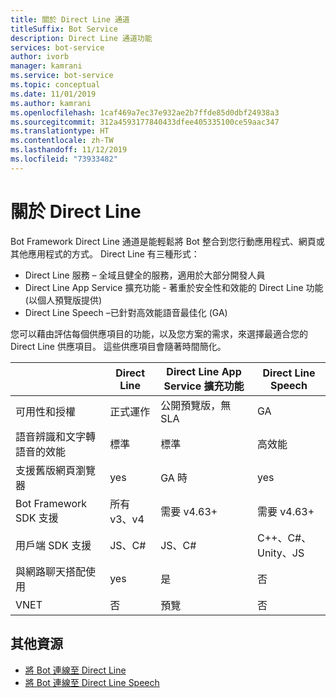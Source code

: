 ```yaml
---
title: 關於 Direct Line 通道
titleSuffix: Bot Service
description: Direct Line 通道功能
services: bot-service
author: ivorb
manager: kamrani
ms.service: bot-service
ms.topic: conceptual
ms.date: 11/01/2019
ms.author: kamrani
ms.openlocfilehash: 1caf469a7ec37e932ae2b7ffde85d0dbf24938a3
ms.sourcegitcommit: 312a4593177840433dfee405335100ce59aac347
ms.translationtype: HT
ms.contentlocale: zh-TW
ms.lasthandoff: 11/12/2019
ms.locfileid: "73933482"
---
```

# <a name="about-direct-line"></a>關於 Direct Line

Bot Framework Direct Line 通道是能輕鬆將 Bot 整合到您行動應用程式、網頁或其他應用程式的方式。
Direct Line 有三種形式：
- Direct Line 服務 – 全域且健全的服務，適用於大部分開發人員
- Direct Line App Service 擴充功能 - 著重於安全性和效能的 Direct Line 功能 (以個人預覽版提供)
- Direct Line Speech –已針對高效能語音最佳化 (GA)

您可以藉由評估每個供應項目的功能，以及您方案的需求，來選擇最適合您的 Direct Line 供應項目。 這些供應項目會隨著時間簡化。

|                            | Direct Line | Direct Line App Service 擴充功能 | Direct Line Speech |
|----------------------------|-------------|-----------------------------------|--------------------|
| 可用性和授權    | 正式運作 | 公開預覽版，無 SLA  | GA |
| 語音辨識和文字轉語音的效能 | 標準 | 標準 | 高效能 |
| 支援舊版網頁瀏覽器 | yes | GA 時 | yes |
| Bot Framework SDK 支援 | 所有 v3、v4 | 需要 v4.63+ | 需要 v4.63+ |
| 用戶端 SDK 支援    | JS、C# | JS、C# | C++、C#、Unity、JS|
| 與網路聊天搭配使用  | yes | 是 | 否|
| VNET | 否 | 預覽 | 否 |


## <a name="addtional-resources"></a>其他資源
- [將 Bot 連線至 Direct Line](bot-service-channel-connect-directline.md)
- [將 Bot 連線至 Direct Line Speech](bot-service-channel-connect-directlinespeech.md)
